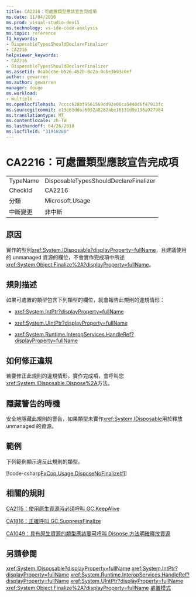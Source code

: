 ```yaml
---
title: CA2216：可處置類型應該宣告完成項
ms.date: 11/04/2016
ms.prod: visual-studio-dev15
ms.technology: vs-ide-code-analysis
ms.topic: reference
f1_keywords:
- DisposableTypesShouldDeclareFinalizer
- CA2216
helpviewer_keywords:
- CA2216
- DisposableTypesShouldDeclareFinalizer
ms.assetid: 0cabcc5e-b526-452b-8c2a-0cbe3b93c0ef
author: gewarren
ms.author: gewarren
manager: douge
ms.workload:
- multiple
ms.openlocfilehash: 7cccc628bf9561569dd92e06ca5440d6f47913fc
ms.sourcegitcommit: e13e61ddea6032a8282abe16131d9e136a927984
ms.translationtype: MT
ms.contentlocale: zh-TW
ms.lasthandoff: 04/26/2018
ms.locfileid: "31918280"
---
```

# <a name="ca2216-disposable-types-should-declare-finalizer"></a>CA2216：可處置類型應該宣告完成項
|||
|-|-|
|TypeName|DisposableTypesShouldDeclareFinalizer|
|CheckId|CA2216|
|分類|Microsoft.Usage|
|中斷變更|非中斷|

## <a name="cause"></a>原因
 實作的型別<xref:System.IDisposable?displayProperty=fullName>，且建議使用的 unmanaged 資源的欄位，不會實作完成項中所述<xref:System.Object.Finalize%2A?displayProperty=fullName>。

## <a name="rule-description"></a>規則描述
 如果可處置的類型包含下列類型的欄位，就會報告此規則的違規情形：

-   <xref:System.IntPtr?displayProperty=fullName>

-   <xref:System.UIntPtr?displayProperty=fullName>

-   <xref:System.Runtime.InteropServices.HandleRef?displayProperty=fullName>

## <a name="how-to-fix-violations"></a>如何修正違規
 若要修正此規則的違規情形，實作完成項，會呼叫您<xref:System.IDisposable.Dispose%2A>方法。

## <a name="when-to-suppress-warnings"></a>隱藏警告的時機
 安全地隱藏此規則的警告，如果類型未實作<xref:System.IDisposable>用於釋放 unmanaged 的資源。

## <a name="example"></a>範例
 下列範例顯示違反此規則的類型。

 [!code-csharp[FxCop.Usage.DisposeNoFinalize#1](../code-quality/codesnippet/CSharp/ca2216-disposable-types-should-declare-finalizer_1.cs)]

## <a name="related-rules"></a>相關的規則
 [CA2115：使用原生資源時必須呼叫 GC.KeepAlive](../code-quality/ca2115-call-gc-keepalive-when-using-native-resources.md)

 [CA1816：正確呼叫 GC.SuppressFinalize](../code-quality/ca1816-call-gc-suppressfinalize-correctly.md)

 [CA1049：具有原生資源的類型應該要可呼叫 Dispose 方法明確釋放資源](../code-quality/ca1049-types-that-own-native-resources-should-be-disposable.md)

## <a name="see-also"></a>另請參閱
 <xref:System.IDisposable?displayProperty=fullName> <xref:System.IntPtr?displayProperty=fullName> <xref:System.Runtime.InteropServices.HandleRef?displayProperty=fullName> <xref:System.UIntPtr?displayProperty=fullName> <xref:System.Object.Finalize%2A?displayProperty=fullName> [處置模式](/dotnet/standard/design-guidelines/dispose-pattern)